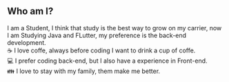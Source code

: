 ## Who am I?
I am a Student, I think that study is the best way to grow on my carrier, now I am Studying Java and FLutter, my preference is the back-end development.  
☕ I love coffe, always before coding I want to drink a cup of coffe.  
💻 I prefer coding back-end, but I also have a experience in Front-end.  
👪 I love to stay with my family, them make me better.  
<!--
**lucasbennertz/lucasbennertz** is a ✨ _special_ ✨ repository because its `README.md` (this file) appears on your GitHub profile.

Here are some ideas to get you started:

- 🔭 I’m currently working on ...
- 🌱 I’m currently learning ...
- 👯 I’m looking to collaborate on ...
- 🤔 I’m looking for help with ...
- 💬 Ask me about ...
- 📫 How to reach me: ...
- 😄 Pronouns: ...
- ⚡ Fun fact: ...
-->
